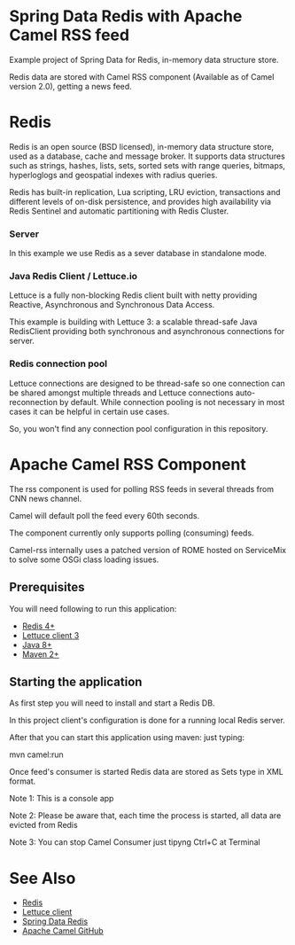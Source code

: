 ﻿# Spring Data Redis with Apache Camel RSS feed

Example project of Spring Data for Redis, in-memory data structure store.

Redis data are stored with Camel RSS component (Available as of Camel version 2.0), getting a news feed.

# Redis

Redis is an open source (BSD licensed), in-memory data structure store, used as a database, cache and message broker. It supports data structures such as strings, hashes, lists, sets, sorted sets with range queries, bitmaps, hyperloglogs and geospatial indexes with radius queries. 

Redis has built-in replication, Lua scripting, LRU eviction, transactions and different levels of on-disk persistence, and provides high availability via Redis Sentinel and automatic partitioning with Redis Cluster.

### Server

In this example we use Redis as a sever database in standalone mode.

### Java Redis Client / Lettuce.io

Lettuce is a fully non-blocking Redis client built with netty providing Reactive, Asynchronous and Synchronous Data Access. 

This example is building with Lettuce 3: a scalable thread-safe Java RedisClient providing both synchronous and asynchronous connections for server.

### Redis connection pool

Lettuce connections are designed to be thread-safe so one connection can be shared amongst multiple threads and Lettuce connections auto-reconnection by default. While connection pooling is not necessary in most cases it can be helpful in certain use cases.

So, you won't find any connection pool configuration in this repository.


# Apache Camel RSS Component

The rss component is used for polling RSS feeds in several threads from CNN news channel. 

Camel will default poll the feed every 60th seconds.

The component currently only supports polling (consuming) feeds.

Camel-rss internally uses a patched version of ROME hosted on ServiceMix to solve some OSGi class loading issues.


## Prerequisites

You will need following to run this application:

- [Redis 4+](https://redis.io/download)
- [Lettuce client 3](https://lettuce.io/lettuce-3/release/api/)
- [Java 8+](http://www.oracle.com/technetwork/java/javase/downloads/index.html)
- [Maven 2+](https://maven.apache.org/)

## Starting the application

As first step you will need to install and start a Redis DB. 

In this project client's configuration is done for a running local Redis server.

After that you can start this application using maven: just typing:

mvn camel:run

Once feed's consumer is started Redis data are stored as Sets type in XML format.

Note 1: This is a console app

Note 2: Please be aware that, each time the process is started, all data are evicted from Redis

Note 3: You can stop Camel Consumer just tipyng Ctrl+C at Terminal


# See Also

- [Redis](https://redis.io)
- [Lettuce client](https://lettuce.io)
- [Spring Data Redis](https://projects.spring.io/spring-data-redis/)
- [Apache Camel GitHub](https://github.com/apache/camel)
